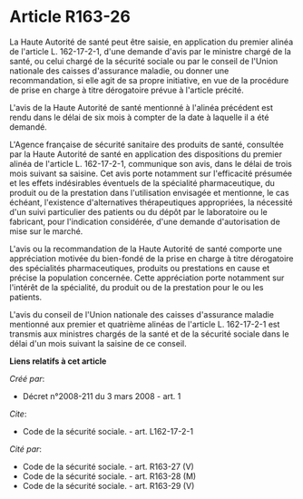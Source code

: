 # Article R163-26

La Haute Autorité de santé peut être saisie, en application du premier alinéa de l'article L. 162-17-2-1, d'une demande
d'avis par le ministre chargé de la santé, ou celui chargé de la sécurité sociale ou par le conseil de l'Union nationale des
caisses d'assurance maladie, ou donner une recommandation, si elle agit de sa propre initiative, en vue de la procédure de
prise en charge à titre dérogatoire prévue à l'article précité. 

L'avis de la Haute Autorité de santé mentionné à l'alinéa précédent est rendu dans le délai de six mois à compter de la date
à laquelle il a été demandé. 

L'Agence française de sécurité sanitaire des produits de santé, consultée par la Haute Autorité de santé en application des
dispositions du premier alinéa de l'article L. 162-17-2-1, communique son avis, dans le délai de trois mois suivant sa
saisine. Cet avis porte notamment sur l'efficacité présumée et les effets indésirables éventuels de la spécialité
pharmaceutique, du produit ou de la prestation dans l'utilisation envisagée et mentionne, le cas échéant, l'existence
d'alternatives thérapeutiques appropriées, la nécessité d'un suivi particulier des patients ou du dépôt par le laboratoire ou
le fabricant, pour l'indication considérée, d'une demande d'autorisation de mise sur le marché. 

L'avis ou la recommandation de la Haute Autorité de santé comporte une appréciation motivée du bien-fondé de la prise en
charge à titre dérogatoire des spécialités pharmaceutiques, produits ou prestations en cause et précise la population
concernée. Cette appréciation porte notamment sur l'intérêt de la spécialité, du produit ou de la prestation pour le ou les
patients. 

L'avis du conseil de l'Union nationale des caisses d'assurance maladie mentionné aux premier et quatrième alinéas de
l'article L. 162-17-2-1 est transmis aux ministres chargés de la santé et de la sécurité sociale dans le délai d'un mois
suivant la saisine de ce conseil.

**Liens relatifs à cet article**

_Créé par_:

  - Décret n°2008-211 du 3 mars 2008 - art. 1

_Cite_:

  - Code de la sécurité sociale. - art. L162-17-2-1

_Cité par_:

  - Code de la sécurité sociale. - art. R163-27 (V)
  - Code de la sécurité sociale. - art. R163-28 (M)
  - Code de la sécurité sociale. - art. R163-29 (V)
